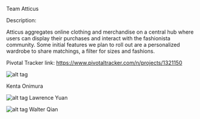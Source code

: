Team Atticus

Description:

Atticus aggregates online clothing and merchandise on a central hub where users can display their purchases and interact with the fashionista community. Some initial features we plan to roll out are a personalized wardrobe to share matchings, a filter for sizes and fashions. 

Pivotal Tracker link:
https://www.pivotaltracker.com/n/projects/1321150

![alt tag](https://cloud.githubusercontent.com/assets/7041750/7172633/f5d73142-e39f-11e4-92b9-307cf0133528.jpg)

Kenta Onimura


![alt tag](https://cloud.githubusercontent.com/assets/6827498/7212474/6bb38794-e51c-11e4-8dd0-89a120f5f6a4.JPG)
Lawrence Yuan


![alt tag](https://cloud.githubusercontent.com/assets/9376107/7212470/40e7e8e8-e51c-11e4-9b4a-845150143c38.jpg)
Walter Qian

